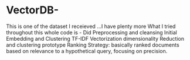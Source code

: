 # VectorDB-
This is one of the dataset I receieved ...I have plenty more 
What I tried throughout this whole code is -
Did Preprocessing and cleansing 
Initial Embedding and Clustering
TF-IDF Vectorization
dimensionality Reduction and clustering
prototype Ranking Strategy: basically ranked documents based on relevance to a hypothetical query, focusing on precision.
